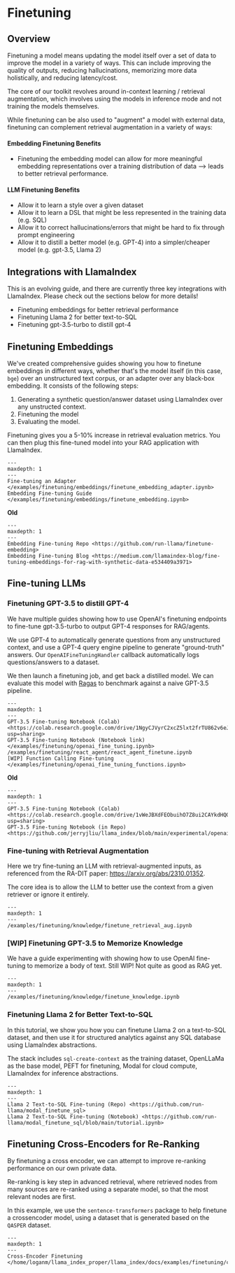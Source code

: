 # Finetuning

## Overview

Finetuning a model means updating the model itself over a set of data to improve the model in a variety of ways. This can include improving the quality of outputs, reducing hallucinations, memorizing more data holistically, and reducing latency/cost.

The core of our toolkit revolves around in-context learning / retrieval augmentation, which involves using the models in inference mode and not training the models themselves.

While finetuning can be also used to "augment" a model with external data, finetuning can complement retrieval augmentation in a variety of ways:

#### Embedding Finetuning Benefits

- Finetuning the embedding model can allow for more meaningful embedding representations over a training distribution of data --> leads to better retrieval performance.

#### LLM Finetuning Benefits

- Allow it to learn a style over a given dataset
- Allow it to learn a DSL that might be less represented in the training data (e.g. SQL)
- Allow it to correct hallucinations/errors that might be hard to fix through prompt engineering
- Allow it to distill a better model (e.g. GPT-4) into a simpler/cheaper model (e.g. gpt-3.5, Llama 2)

## Integrations with LlamaIndex

This is an evolving guide, and there are currently three key integrations with LlamaIndex. Please check out the sections below for more details!

- Finetuning embeddings for better retrieval performance
- Finetuning Llama 2 for better text-to-SQL
- Finetuning gpt-3.5-turbo to distill gpt-4

## Finetuning Embeddings

We've created comprehensive guides showing you how to finetune embeddings in different ways, whether that's the model itself (in this case, `bge`) over an unstructured text corpus, or an adapter over any black-box embedding. It consists of the following steps:

1. Generating a synthetic question/answer dataset using LlamaIndex over any unstructed context.
2. Finetuning the model
3. Evaluating the model.

Finetuning gives you a 5-10% increase in retrieval evaluation metrics. You can then plug this fine-tuned model into your RAG application with LlamaIndex.

```{toctree}
---
maxdepth: 1
---
Fine-tuning an Adapter </examples/finetuning/embeddings/finetune_embedding_adapter.ipynb>
Embedding Fine-tuning Guide </examples/finetuning/embeddings/finetune_embedding.ipynb>
```

**Old**

```{toctree}
---
maxdepth: 1
---
Embedding Fine-tuning Repo <https://github.com/run-llama/finetune-embedding>
Embedding Fine-tuning Blog <https://medium.com/llamaindex-blog/fine-tuning-embeddings-for-rag-with-synthetic-data-e534409a3971>
```

## Fine-tuning LLMs

### Finetuning GPT-3.5 to distill GPT-4

We have multiple guides showing how to use OpenAI's finetuning endpoints to fine-tune gpt-3.5-turbo to output GPT-4 responses for RAG/agents.

We use GPT-4 to automatically generate questions from any unstructured context, and use a GPT-4 query engine pipeline to generate "ground-truth" answers. Our `OpenAIFineTuningHandler` callback automatically logs questions/answers to a dataset.

We then launch a finetuning job, and get back a distilled model. We can evaluate this model with [Ragas](https://github.com/explodinggradients/ragas) to benchmark against a naive GPT-3.5 pipeline.

```{toctree}
---
maxdepth: 1
---
GPT-3.5 Fine-tuning Notebook (Colab) <https://colab.research.google.com/drive/1NgyCJVyrC2xcZ5lxt2frTU862v6eJHlc?usp=sharing>
GPT-3.5 Fine-tuning Notebook (Notebook link) </examples/finetuning/openai_fine_tuning.ipynb>
/examples/finetuning/react_agent/react_agent_finetune.ipynb
[WIP] Function Calling Fine-tuning </examples/finetuning/openai_fine_tuning_functions.ipynb>
```

**Old**

```{toctree}
---
maxdepth: 1
---
GPT-3.5 Fine-tuning Notebook (Colab) <https://colab.research.google.com/drive/1vWeJBXdFEObuihO7Z8ui2CAYkdHQORqo?usp=sharing>
GPT-3.5 Fine-tuning Notebook (in Repo) <https://github.com/jerryjliu/llama_index/blob/main/experimental/openai_fine_tuning/openai_fine_tuning.ipynb>
```

### Fine-tuning with Retrieval Augmentation

Here we try fine-tuning an LLM with retrieval-augmented inputs, as referenced from the RA-DIT paper: https://arxiv.org/abs/2310.01352.

The core idea is to allow the LLM to better use the context from a given retriever or ignore it entirely.

```{toctree}
---
maxdepth: 1
---
/examples/finetuning/knowledge/finetune_retrieval_aug.ipynb
```

### [WIP] Finetuning GPT-3.5 to Memorize Knowledge

We have a guide experimenting with showing how to use OpenAI fine-tuning to memorize a body of text.
Still WIP! Not quite as good as RAG yet.

```{toctree}
---
maxdepth: 1
---
/examples/finetuning/knowledge/finetune_knowledge.ipynb
```

### Finetuning Llama 2 for Better Text-to-SQL

In this tutorial, we show you how you can finetune Llama 2 on a text-to-SQL dataset, and then use it for structured analytics against any SQL database using LlamaIndex abstractions.

The stack includes `sql-create-context` as the training dataset, OpenLLaMa as the base model, PEFT for finetuning, Modal for cloud compute, LlamaIndex for inference abstractions.

```{toctree}
---
maxdepth: 1
---
Llama 2 Text-to-SQL Fine-tuning (Repo) <https://github.com/run-llama/modal_finetune_sql>
Llama 2 Text-to-SQL Fine-tuning (Notebook) <https://github.com/run-llama/modal_finetune_sql/blob/main/tutorial.ipynb>
```

## Finetuning Cross-Encoders for Re-Ranking

By finetuning a cross encoder, we can attempt to improve re-ranking performance on our own private data.

Re-ranking is key step in advanced retrieval, where retrieved nodes from many sources are re-ranked using a separate model, so that the most relevant nodes
are first.

In this example, we use the `sentence-transformers` package to help finetune a crossencoder model, using a dataset that is generated based on the `QASPER` dataset.

```{toctree}
---
maxdepth: 1
---
Cross-Encoder Finetuning </home/loganm/llama_index_proper/llama_index/docs/examples/finetuning/cross_encoder_finetuning/cross_encoder_finetuning.ipynb>
```
